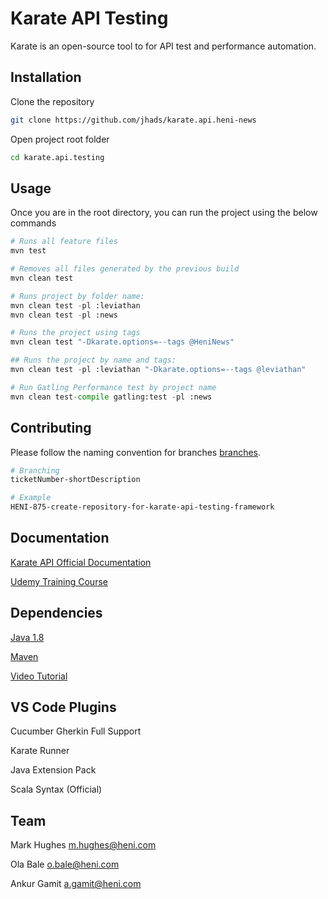 # Karate API Testing

Karate is an open-source tool to for API test and performance automation.

## Installation

Clone the repository

```bash
git clone https://github.com/jhads/karate.api.heni-news
```

Open project root folder

```bash
cd karate.api.testing
```

## Usage

Once you are in the root directory, you can run the project using the below commands

```python
# Runs all feature files
mvn test

# Removes all files generated by the previous build
mvn clean test

# Runs project by folder name:
mvn clean test -pl :leviathan
mvn clean test -pl :news

# Runs the project using tags
mvn clean test "-Dkarate.options=--tags @HeniNews"

## Runs the project by name and tags:
mvn clean test -pl :leviathan "-Dkarate.options=--tags @leviathan"

# Run Gatling Performance test by project name
mvn clean test-compile gatling:test -pl :news

```

## Contributing

Please follow the naming convention for branches [branches](https://byorl.atlassian.net/wiki/spaces/QA/pages/1069776897/Branch+Naming+Convention).

```bash
# Branching
ticketNumber-shortDescription

# Example
HENI-875-create-repository-for-karate-api-testing-framework
```

## Documentation

[Karate API Official Documentation](https://github.com/karatelabs/karate)

[Udemy Training Course](https://www.udemy.com/course/karate-dsl-api-automation-and-performance-from-zero-to-hero/)

## Dependencies

[Java 1.8](https://www.oracle.com/uk/java/technologies/javase/javase8-archive-downloads.html)

[Maven](https://www.baeldung.com/install-maven-on-windows-linux-mac)

[Video Tutorial](https://www.youtube.com/watch?v=9S5lqB11OPI&t=183s)

## VS Code Plugins

Cucumber Gherkin Full Support

Karate Runner

Java Extension Pack

Scala Syntax (Official)

## Team

Mark Hughes [m.hughes@heni.com](mailto:m.hughes@heni.com)

Ola Bale [o.bale@heni.com](mailto:o.bale@heni.com)

Ankur Gamit [a.gamit@heni.com](mailto:a.gamit@heni.com)

